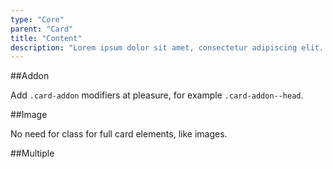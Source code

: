 ```yaml
---
type: "Core"
parent: "Card"
title: "Content"
description: "Lorem ipsum dolor sit amet, consectetur adipiscing elit. Nunc tempus laoreet leo sit amet iaculis."
---
```


##Addon

Add `.card-addon` modifiers at pleasure, for example `.card-addon--head`.

<demo>
  <demovanilla src="inline/core/card/content">
  </demovanilla>
</demo>

##Image

No need for class for full card elements, like images.

<demo>
  <demovanilla src="inline/core/card/image">
  </demovanilla>
</demo>

##Multiple

<demo>
  <demovanilla src="inline/core/card/multiple">
  </demovanilla>
</demo>
